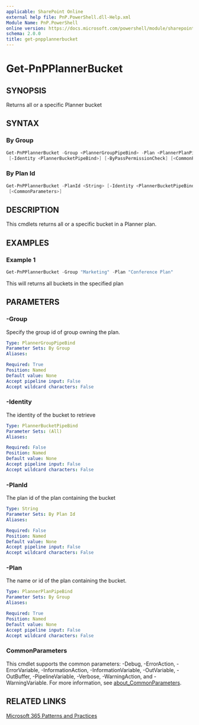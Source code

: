 ```yaml
---
applicable: SharePoint Online
external help file: PnP.PowerShell.dll-Help.xml
Module Name: PnP.PowerShell
online version: https://docs.microsoft.com/powershell/module/sharepoint-pnp/add-pnpplannerbucket
schema: 2.0.0
title: get-pnpplannerbucket
---
```


# Get-PnPPlannerBucket

## SYNOPSIS
Returns all or a specific Planner bucket

## SYNTAX

### By Group
```powershell
Get-PnPPlannerBucket -Group <PlannerGroupPipeBind> -Plan <PlannerPlanPipeBind>
 [-Identity <PlannerBucketPipeBind>] [-ByPassPermissionCheck] [<CommonParameters>]
```

### By Plan Id
```powershell
Get-PnPPlannerBucket -PlanId <String> [-Identity <PlannerBucketPipeBind>] [-ByPassPermissionCheck]
 [<CommonParameters>]
```

## DESCRIPTION
This cmdlets returns all or a specific bucket in a Planner plan.

## EXAMPLES

### Example 1
```powershell
Get-PnPPlannerBucket -Group "Marketing" -Plan "Conference Plan"
```

This will returns all buckets in the specified plan

## PARAMETERS


### -Group
Specify the group id of group owning the plan.

```yaml
Type: PlannerGroupPipeBind
Parameter Sets: By Group
Aliases:

Required: True
Position: Named
Default value: None
Accept pipeline input: False
Accept wildcard characters: False
```

### -Identity
The identity of the bucket to retrieve

```yaml
Type: PlannerBucketPipeBind
Parameter Sets: (All)
Aliases:

Required: False
Position: Named
Default value: None
Accept pipeline input: False
Accept wildcard characters: False
```

### -PlanId
The plan id of the plan containing the bucket

```yaml
Type: String
Parameter Sets: By Plan Id
Aliases:

Required: False
Position: Named
Default value: None
Accept pipeline input: False
Accept wildcard characters: False
```

### -Plan
The name or id of the plan containing the bucket.

```yaml
Type: PlannerPlanPipeBind
Parameter Sets: By Group
Aliases:

Required: True
Position: Named
Default value: None
Accept pipeline input: False
Accept wildcard characters: False
```

### CommonParameters
This cmdlet supports the common parameters: -Debug, -ErrorAction, -ErrorVariable, -InformationAction, -InformationVariable, -OutVariable, -OutBuffer, -PipelineVariable, -Verbose, -WarningAction, and -WarningVariable. For more information, see [about_CommonParameters](http://go.microsoft.com/fwlink/?LinkID=113216).

## RELATED LINKS

[Microsoft 365 Patterns and Practices](https://aka.ms/m365pnp)